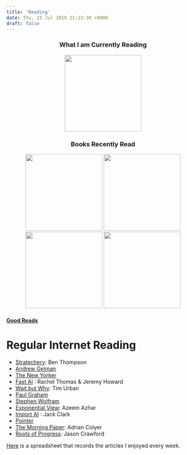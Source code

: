 ```yaml
---
title: 'Reading'
date: Thu, 25 Jul 2019 21:23:30 +0000
draft: false
---
```


<center>

### What I am Currently Reading

<img src="/img/ZMM.jpg" width="200">

### Books Recently Read

<img src="/img/BRDSG.jpg" width="200">

<img src="/img/SBS.jpg" width="200">

<img src="/img/A_of_learning.jpg" width="200">

<img src="/img/AM.jpg" width="200">


</center>

#### [Good Reads](https://www.goodreads.com/user/show/75265124-judah)

Regular Internet Reading 
=========================

* [Stratechery](https://stratechery.com/): Ben Thompson
* [Andrew Gelman](https://statmodeling.stat.columbia.edu/)
* [The New Yorker](https://www.newyorker.com/)
* [Fast AI](https://www.fast.ai/) : Rachel Thomas & Jeremy Howard
* [Wait but Why](https://waitbutwhy.com/): Tim Urban
* [Paul Graham](http://paulgraham.com/index.html)
* [Stephen Wolfram](https://writings.stephenwolfram.com/)
* [Exponential View](https://www.exponentialview.co/): Azeem Azhar
* [Import AI](https://jack-clark.net/) : Jack Clark
* [Pointer](http://www.pointer.io/)
* [The Morning Paper](https://blog.acolyer.org/): Adrian Colyer
* [Roots of Progress](https://rootsofprogress.org/): Jason Crawford

[Here](https://docs.google.com/spreadsheets/d/1LJM3EJrV8Gx8W0Hk-_i2BhHy1QEer_wZ91dlC22D7a8/edit?usp=sharing) is a spreadsheet that records the articles I enjoyed every week.
